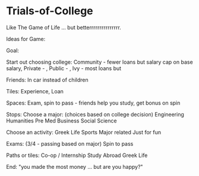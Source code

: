 # Trials-of-College
Like The Game of Life ... but betterrrrrrrrrrrrrrr.

Ideas for Game:

Goal: 
  

Start out choosing college:
  Community - fewer loans but salary cap on base salary, Private - , Public - , Ivy - most loans but 
  
Friends:
  In car instead of children

Tiles:
  Experience, Loan
  
Spaces:
  Exam, spin to pass - friends help you study, get bonus on spin
  
Stops:
  Choose a major: (choices based on college decision)
    Engineering
    Humanities
    Pre Med
    Business
    Social Science
    
    
  Choose an activity:
    Greek Life
    Sports
    Major related
    Just for fun
    
  Exams: (3/4 - passing based on major)
    Spin to pass
  
Paths or tiles:
  Co-op / Internship 
  Study Abroad 
  Greek Life 
  
End:
  "you made the most money ... but are you happy?"
  
